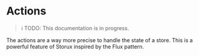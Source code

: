 # Actions

> ℹ️ TODO: This documentation is in progress.

The actions are a way more precise to handle the state of a store. This is a powerful feature of Storux inspired by the Flux pattern.

